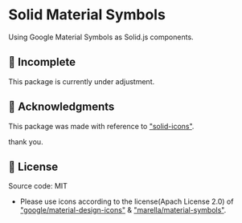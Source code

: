 # Solid Material Symbols

Using Google Material Symbols as Solid.js components.

## 🚧 Incomplete

This package is currently under adjustment.

## 💙 Acknowledgments

This package was made with reference to ["solid-icons"](https://github.com/x64Bits/solid-icons).

thank you.

## 📜 License

Source code: MIT

- Please use icons according to the license(Apach License 2.0) of ["google/material-design-icons"](https://github.com/google/material-design-icons) & ["marella/material-symbols"](https://github.com/marella/material-symbols).